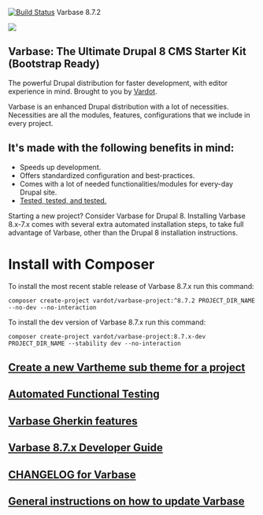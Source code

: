 [![Build Status](https://travis-ci.org/Vardot/varbase.svg?branch=8.x-7.2)](https://travis-ci.org/Vardot/varbase/builds/594196610) Varbase 8.7.2

[![](https://www.drupal.org/files/styles/grid-3/public/project-images/Medium-Logo%20Color%20with%20padding.png)](https://www.drupal.org/project/varbase)

## Varbase: The Ultimate Drupal 8 CMS Starter Kit (Bootstrap Ready)

The powerful Drupal distribution for faster development, with editor experience
in mind. Brought to you by [Vardot](https://www.vardot.com/).

Varbase is an enhanced Drupal distribution with a lot of necessities.
Necessities are all the modules, features, configurations that we include
in every project.


## It's made with the following benefits in mind:

* Speeds up development.
* Offers standardized configuration and best-practices.
* Comes with a lot of needed functionalities/modules for every-day Drupal site.
* [Tested, tested, and tested.](https://travis-ci.org/Vardot/varbase/builds)

Starting a new project? Consider Varbase for Drupal 8.
Installing Varbase 8.x-7.x comes with several extra automated installation
steps, to take full advantage of Varbase, other than the Drupal 8 installation
instructions.

# Install with Composer

To install the most recent stable release of Varbase 8.7.x run this command:
```
composer create-project vardot/varbase-project:^8.7.2 PROJECT_DIR_NAME --no-dev --no-interaction
```

To install the dev version of Varbase 8.7.x run this command:
```
composer create-project vardot/varbase-project:8.7.x-dev PROJECT_DIR_NAME --stability dev --no-interaction
```

## [Create a new Vartheme sub theme for a project](https://github.com/Vardot/varbase/tree/8.x-7.x/scripts/README.md)

## [Automated Functional Testing](https://github.com/Vardot/varbase/blob/8.x-7.x/tests/README.md)

## [Varbase Gherkin features](https://github.com/Vardot/varbase/blob/8.x-7.x/tests/features/varbase/README.md)

## [Varbase 8.7.x Developer Guide](https://docs.varbase.vardot.com)

## [CHANGELOG for Varbase](https://github.com/Vardot/varbase/blob/8.x-7.x/CHANGELOG.md)

## [General instructions on how to update Varbase](https://github.com/Vardot/varbase/blob/8.x-7.x/UPDATE.md)
